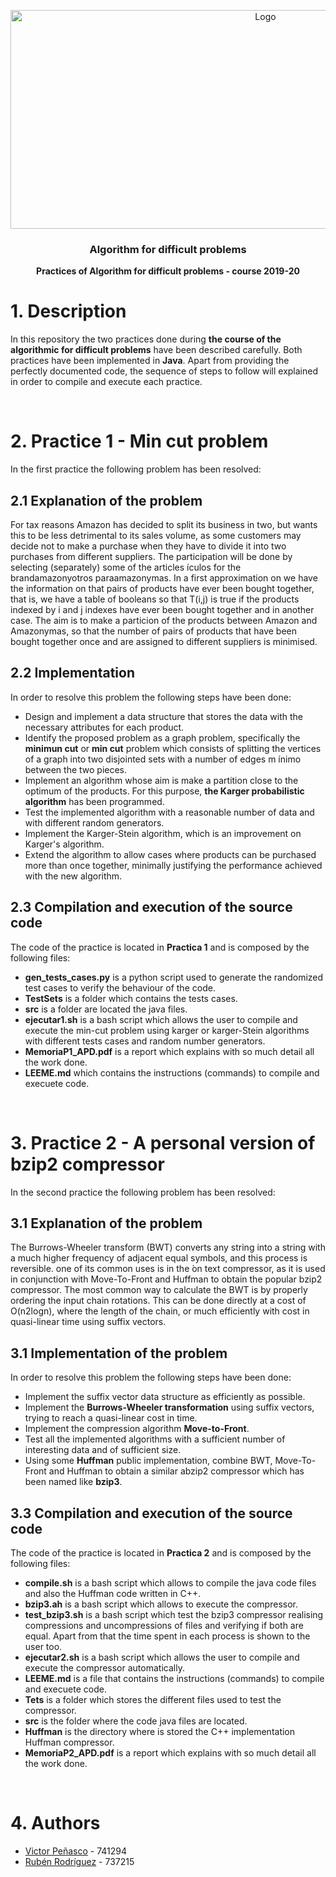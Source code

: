 <p align="center">
  <a href="https://example.com/">
    <img src="https://i.ibb.co/K99Ys0r/Logo-APD.png" alt="Logo" width=800 height=350>
  </a>

  <h3 align="center">Algorithm for difficult problems</h3>

  <p align="center">
    <b>Practices of Algorithm for difficult problems - course 2019-20</b> <br>
  </p>
</p>

# 1. Description

In this repository the two practices done during **the course of the algorithmic for difficult problems** have been described 
carefully. Both practices have been implemented in **Java**. Apart from providing the perfectly documented code, the sequence 
of steps to follow will explained in order to compile and execute each practice.

&nbsp;

# 2. Practice 1 - Min cut problem

In the first practice the following problem has been resolved:

## 2.1 Explanation of the problem

For tax reasons Amazon has decided to split its business in two, but wants this to be less detrimental to its sales volume, as 
some customers may decide not to make a purchase when they have to divide it into two purchases from different suppliers. The
participation will be done by selecting (separately) some of the articles ́ıculos for the brandamazonyotros paraamazonymas. In 
a first approximation on we have the information on that pairs of products have ever been bought together, that is, we have a 
table of booleans so that T(i,j) is true if the products indexed by i and j indexes have ever been bought together and in 
another case. The aim is to make a particion of the products between Amazon and Amazonymas, so that the number of pairs of 
products that have been bought together once and are assigned to different suppliers is minimised.

## 2.2 Implementation

In order to resolve this problem the following steps have been done:

* Design and implement a data structure that stores the data with the necessary attributes for each product. 
* Identify the proposed problem as a graph problem, specifically the **minimun cut** or **min cut** problem which consists of
  splitting the vertices of a graph into two disjointed sets with a number of edges m ́ınimo between the two pieces.
* Implement an algorithm whose aim is make a partition close to the optimum of the products. For this purpose, 
  **the Karger probabilistic algorithm** has been programmed.
* Test the implemented algorithm with a reasonable number of data and with different random generators.
* Implement the Karger-Stein algorithm, which is an improvement on Karger's algorithm.
* Extend the algorithm to allow cases where products can be purchased more than once together, minimally justifying the
  performance achieved with the new algorithm.
  
## 2.3 Compilation and execution of the source code

The code of the practice is located in **Practica 1** and is composed by the following files:

* **gen_tests_cases.py** is a python script used to generate the randomized test cases to verify the behaviour of the code.
* **TestSets** is a folder which contains the tests cases.
* **src** is a folder are located the java files. 
* **ejecutar1.sh** is a bash script which allows the user to compile and execute the min-cut problem using karger or 
  karger-Stein algorithms with different tests cases and random number generators.
* **MemoriaP1_APD.pdf** is a report which explains with so much detail all the work done. 
* **LEEME.md** which contains the instructions (commands) to compile and execuete code.

&nbsp;

# 3. Practice 2 - A personal version of bzip2 compressor

In the second practice the following problem has been resolved:

## 3.1 Explanation of the problem

The Burrows-Wheeler transform (BWT) converts any string into a string with a much higher frequency of adjacent equal symbols,
and this process is reversible. one of its common uses is in the ́on text compressor, as it is used in conjunction with 
Move-To-Front and Huffman to obtain the popular bzip2 compressor. The most common way to calculate the BWT is by properly 
ordering the input chain rotations. This can be done directly at a cost of O(n2logn), where the length of the chain, or much
efficiently with cost in quasi-linear time using suffix vectors.

## 3.1 Implementation of the problem

In order to resolve this problem the following steps have been done:

* Implement the suffix vector data structure as efficiently as possible.
* Implement the **Burrows-Wheeler transformation** using suffix vectors, trying to reach a quasi-linear cost in time.
* Implement the compression algorithm **Move-to-Front**.
* Test all the implemented algorithms with a sufficient number of interesting data and of sufficient size.
* Using some **Huffman** public implementation, combine BWT, Move-To-Front and Huffman to obtain a 
  similar abzip2 compressor which has been named like **bzip3**.
  
## 3.3 Compilation and execution of the source code

The code of the practice is located in **Practica 2** and is composed by the following files:

* **compile.sh** is a bash script which allows to compile the java code files and also the Huffman code written in C++.
* **bzip3.ah** is a bash script which allows to execute the compressor.
* **test_bzip3.sh** is a bash script which test the bzip3 compressor realising compressions and uncompressions of files and
verifying if both are equal. Apart from that the time spent in each process is shown to the user too.
* **ejecutar2.sh** is a bash script which allows the user to compile and execute the compressor automatically.
* **LEEME.md** is a file that contains the instructions (commands) to compile and execuete code.
* **Tets** is a folder which stores the different files used to test the compressor.
* **src** is the folder where the code java files are located.
* **Huffman** is the directory where is stored the C++ implementation Huffman compressor.
* **MemoriaP2_APD.pdf** is a report which explains with so much detail all the work done.

&nbsp;

# 4. Authors

* [Victor Peñasco](https://github.com/vpec) - 741294
* [Rubén Rodríguez](https://github.com/ZgzInfinity) - 737215





























